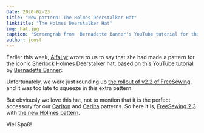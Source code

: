 ```yaml
---
date: 2020-02-23
title: "New pattern: The Holmes Deerstalker Hat"
linktitle: "The Holmes Deerstalker Hat"
img: hat.jpg
caption: "Screengrab from  Bernadette Banner's YouTube tutorial for this hat"
author: joost
---
```


Earlier this week, [AlfaLyr](/users/alfalyr) wrote to us to say that she had made a pattern for the iconic Sherlock Holmes Deerstalker hat, based on this YouTube tutorial by [Bernadette Banner](https://www.youtube.com/channel/UCSHtaUm-FjUps090S7crO4Q):

<YouTube id='H24VBFMZJF4' />

Unfortunately, we were just rounding up [the rollout of v2.2 of FreeSewing](/blog/breanna-measurements-sizes-in-2-2/), and it was too late to squeeze in this extra pattern.

But obviously we love this hat, not to mention that it is the perfect accessory for our [Carlton](/designs/carlton/) and [Carlita](/designs/carlita/) patterns. So here it is, [FreeSewing 2.3](https://github.com/freesewing/freesewing/releases/tag/v2.2.0) with [the new Holmes pattern](/designs/holmes/).

Viel Spaß!
